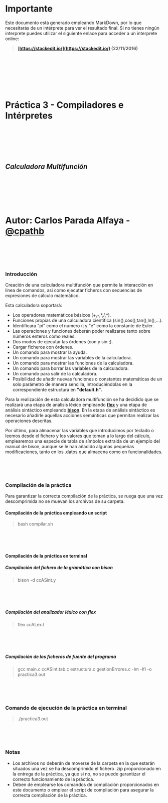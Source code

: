 # **Importante**
Este documento está generado empleando MarkDown, por lo que necesitarás de un 
intérprete para ver el resultado final. Si no tienes ningún interprete puedes 
utilizar el siguiente enlace para acceder a un interprete online:

> **[https://stackedit.io/](https://stackedit.io/) (22/11/2016)**

<br>
<br>
<br>
<br>
<br>
<br>

# **Práctica 3 - Compiladores e Intérpretes**

<br>
<br>
<br>
<br>
<br>

## _**Calculadora Multifunción**_

<br>
<br>
<br>
<br>
<br>

# Autor: Carlos Parada Alfaya - [@cpathb](https://github.com/cpathb)

<br>
<br>
<br>
<br>

### Introducción
Creación de una calculadora multifunción que permite la interacción en linea de comandos, asi como ejecutar ficheros con secuencias de expresiones de cálculo matemático.

Esta calculadora soportará:
- Los operadores matemáticos básicos (+,-,*,/,^).
- Funciones propias de una calculadora científica (sin(),cos(),tan(),ln(),…).
- Identificara "pi" como el numero π y "e" como la constante de Euler.
- Las operaciones y funciones deberán poder realizarse tanto sobre números enteros como reales.
- Dos modos de ejecutar las órdenes (con y sin ;).
- Cargar ficheros con órdenes.
- Un comando para mostrar la ayuda.
- Un comando para mostrar las variables de la calculadora.
- Un comando para mostrar las funciones de la calculadora.
- Un comando para borrar las variables de la calculadora. 
- Un comando para salir de la calculadora.
- Posibilidad de añadir nuevas funciones o constantes matemáticas de un solo parámetro de manera sencilla, introduciéndolas en la correspondiente estructura en **"default.h".** 

Para la realización de esta calculadora multifunción se ha decidido que se realizará una etapa de análisis léxico empleando **[flex](https://github.com/westes/flex)** y una etapa de análisis sintáctico empleando **[bison](https://www.gnu.org/software/bison/)**. En la etapa de análisis sintáctico es necesario añadirle aquellas acciones semánticas que permitan realizar las operaciones descritas.

Por último, para almacenar las variables que introducimos por teclado o leemos desde el fichero y los valores que toman a lo largo del cálculo, emplearemos una especie de tabla de símbolos extraida de un ejemplo del manual de bison, aunque se le han añadido algunas pequeñas modificaciones, tanto en los .datos que almacena como en funcionalidades.

<br>
<br>
<br>

### **Compilación de la práctica**

Para garantizar la correcta compilación de la práctica, se ruega que una vez descomprimida no se muevan los archivos de su carpeta.

#### **Compilación de la práctica empleando un script**
> bash compilar.sh

<br>
<br>
<br>

#### **Compilación de la práctica en terminal**

##### **Compilación del fichero de la gramática con bison** 
> bison -d ccASint.y

<br>
<br>
<br>

##### **Compilación del analizador léxico con flex** 
> flex ccALex.l

<br>
<br>
<br>

##### **Compilación de los ficheros de fuente del programa**
> gcc main.c ccASint.tab.c estructura.c gestionErrores.c -lm -lfl -o practica3.out

<br>
<br>
<br>

### **Comando de ejecución de la práctica en terminal**

> ./practica3.out

<br>
<br>
<br>

### **Notas**
- Los archivos no deberán de moverse de la carpeta en la que estarán situados una vez se ha descomprimido el fichero .zip proporcionado en la entrega de la práctica, ya que si no, no se puede garantizar el correcto funcionamiento de la práctica.
- Deben de emplearse los comandos de compilación proporcionados en este documento o emplear el script de compilación para asegurar la correcta compilación de la práctica.
